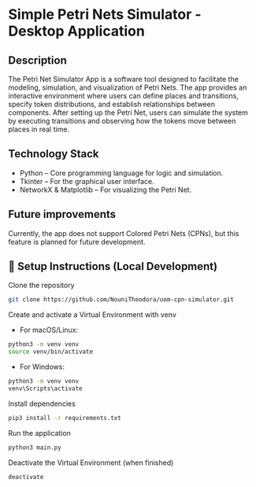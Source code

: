 # Simple Petri Nets Simulator - Desktop Application

## Description
The Petri Net Simulator App is a software tool designed to facilitate the modeling, simulation, and visualization of Petri Nets. The app provides an interactive environment where users can define places and transitions, specify token distributions, and establish relationships between components. After setting up the Petri Net, users can simulate the system by executing transitions and observing how the tokens move between places in real time.

## Technology Stack
 - Python – Core programming language for logic and simulation.
 - Tkinter – For the graphical user interface.
 - NetworkX & Matplotlib – For visualizing the Petri Net.

## Future improvements
Currently, the app does not support Colored Petri Nets (CPNs), but this feature is planned for future development.

## 🚀 Setup Instructions (Local Development)

Clone the repository
```bash
git clone https://github.com/NouniTheodora/uom-cpn-simulator.git
```
Create and activate a Virtual Environment with venv

- For macOS/Linux:

```bash
python3 -m venv venv
source venv/bin/activate
```

- For Windows:

```bash
python3 -m venv venv
venv\Scripts\activate
```

Install dependencies

```bash
pip3 install -r requirements.txt
```

Run the application

```bash
python3 main.py
```

Deactivate the Virtual Environment (when finished)

```bash
deactivate
```
